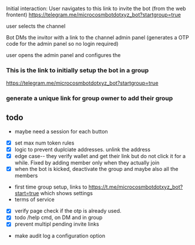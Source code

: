 Initial interaction:
User navigates to this link to invite the bot (from the web frontent)
https://telegram.me/microcosmbotdotxyz_bot?startgroup=true

user selects the channel

Bot DMs the invitor with a link to the channel admin panel (generates a OTP code for the admin panel so no login required)

user opens the admin panel and configures the


### This is the link to initially setup the bot in a group
https://telegram.me/microcosmbotdotxyz_bot?startgroup=true

### generate a unique link for group owner to add their group

## todo
* maybe need a session for each button
* [x] set max num token rules
* [x] logic to prevent duplciate addresses. unlink the address
* [x] edge case-- they verify wallet and get their link but do not click it for a while. Fixed by adding member only when they actually join
* [x] when the bot is kicked, deactivate the group and maybe also all the members
* first time group setup, links to https://t.me/microcosmbotdotxyz_bot?start=true which shows settings
* terms of service
* [x] verify page check if the otp is already used.
* [x] todo /help cmd, on DM and in group
* [x] prevent multipl pending invite links
* make audit log a configuration option 